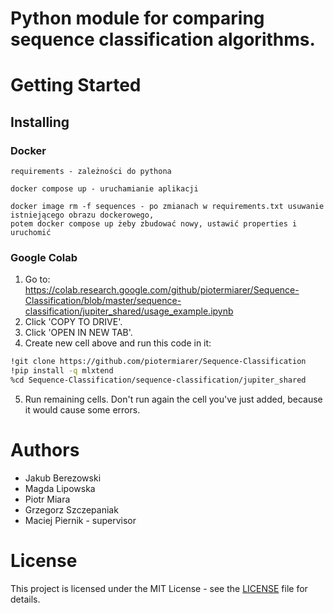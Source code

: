 # Python module for comparing sequence classification algorithms.

# Getting Started
## Installing
### Docker
```
requirements - zależności do pythona

docker compose up - uruchamianie aplikacji

docker image rm -f sequences - po zmianach w requirements.txt usuwanie istniejącego obrazu dockerowego,
potem docker compose up żeby zbudować nowy, ustawić properties i uruchomić
```
### Google Colab
1. Go to: https://colab.research.google.com/github/piotermiarer/Sequence-Classification/blob/master/sequence-classification/jupiter_shared/usage_example.ipynb
2. Click 'COPY TO DRIVE'.
3. Click 'OPEN IN NEW TAB'.
4. Create new cell above and run this code in it:
```bash
!git clone https://github.com/piotermiarer/Sequence-Classification
!pip install -q mlxtend
%cd Sequence-Classification/sequence-classification/jupiter_shared
```
5. Run remaining cells. Don't run again the cell you've just added, because it would cause some errors.

# Authors
* Jakub Berezowski
* Magda Lipowska
* Piotr Miara
* Grzegorz Szczepaniak
* Maciej Piernik - supervisor

# License
This project is licensed under the MIT License - see the [LICENSE](LICENSE) file for details.
